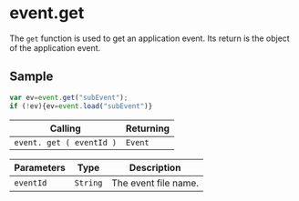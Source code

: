 # event.get

The `get` function is used to get an application event. Its return is the object of the application event.

## Sample

```javascript
var ev=event.get("subEvent");
if (!ev){ev=event.load("subEvent")}
```

| Calling | Returning |
|---|---|
| `event. get ( eventId )` | `Event` |

| Parameters | Type | Description |
|---|---|---|
| `eventId` | `String` | The event file name. |
